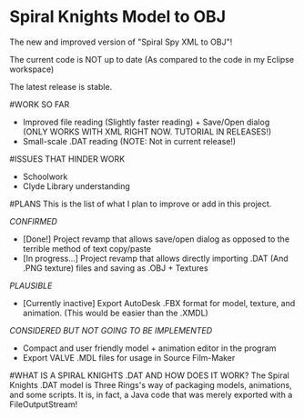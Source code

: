 # Spiral Knights Model to OBJ
The new and improved version of "Spiral Spy XML to OBJ"!

The current code is NOT up to date (As compared to the code in my Eclipse workspace)

The latest release is stable.



#WORK SO FAR
 - Improved file reading (Slightly faster reading) + Save/Open dialog (ONLY WORKS WITH XML RIGHT NOW. TUTORIAL IN RELEASES!)
 - Small-scale .DAT reading (NOTE: Not in current release!)

#ISSUES THAT HINDER WORK
 - Schoolwork
 - Clyde Library understanding

#PLANS
This is the list of what I plan to improve or add in this project.

*CONFIRMED*
 - [Done!] Project revamp that allows save/open dialog as opposed to the terrible method of text copy/paste 
 - [In progress...] Project revamp that allows directly importing .DAT (And .PNG texture) files and saving as .OBJ + Textures

*PLAUSIBLE*
 - [Currently inactive] Export AutoDesk .FBX format for model, texture, and animation. (This would be easier than the .XMDL)

*CONSIDERED BUT NOT GOING TO BE IMPLEMENTED*
 - Compact and user friendly model + animation editor in the program
 - Export VALVE .MDL files for usage in Source Film-Maker

#WHAT IS A SPIRAL KNIGHTS .DAT AND HOW DOES IT WORK?
 The Spiral Knights .DAT model is Three Rings's way of packaging models, animations, and some scripts. It is, in fact, a Java code that was merely exported with a FileOutputStream!
